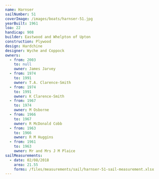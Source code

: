 ```yaml
---
name: Harnser
sailNumber: 51
coverImage: /images/boats/harnser-51.jpg
yearBuilt: 1961
loa: 22
handicap: 908
builder: Eastwood and Whelpton of Upton
construction: Plywood
design: Hardchine
designer: Wyche and Coppock
owners:
  - from: 2003
    to: null
    owner: James Jarvey
  - from: 1974
    to: 1991
    owner: T.A. Clarence-Smith
  - from: 1974
    to: 1991
    owner: K Clarence-Smith
  - from: 1967
    to: 1974
    owner: M Osborne
  - from: 1966
    to: 1967
    owner: R McDonald Cobb
  - from: 1963
    to: 1966
    owner: R M Huggins
  - from: 1961
    to: 1963
    owner: Mr and Mrs J M Plaice
sailMeasurements:
  - date: 02/08/2018
    area: 21.55
    forms: /files/measurements/sail/harnser-51-sail-measurement.xlsx
---
```

